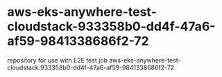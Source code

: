 # aws-eks-anywhere-test-cloudstack-933358b0-dd4f-47a6-af59-9841338686f2-72
repository for use with E2E test job aws-eks-anywhere-test-cloudstack:933358b0-dd4f-47a6-af59-9841338686f2-72
